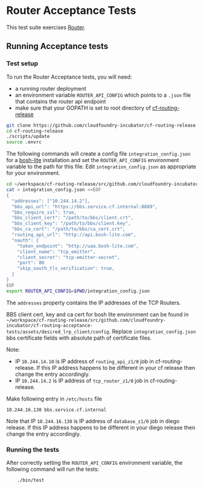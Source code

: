 # Router Acceptance Tests 

This test suite exercises [Router](https://github.com/cloudfoundry-incubator/cf-routing-release).

## Running Acceptance tests

### Test setup

To run the Router Acceptance tests, you will need:
- a running router deployment
- an environment variable `ROUTER_API_CONFIG` which points to a `.json` file that contains the router api endpoint
- make sure that your GOPATH is set to root directory of [cf-routing-release](https://github.com/cloudfoundry-incubator/cf-routing-release) 
```bash
git clone https://github.com/cloudfoundry-incubator/cf-routing-release.git
cd cf-routing-release
./scripts/update
source .envrc
```

The following commands will create a config file `integration_config.json` for a [bosh-lite](https://github.com/cloudfoundry/bosh-lite) installation and set the `ROUTER_API_CONFIG` environment variable to the path for this file. Edit `integration_config.json` as appropriate for your environment.


```bash
cd ~/workspace/cf-routing-release/src/github.com/cloudfoundry-incubator/cf-routing-acceptance-tests/
cat > integration_config.json <<EOF
{
  "addresses": ["10.244.14.2"],
  "bbs_api_url": "https://bbs.service.cf.internal:8889",
  "bbs_require_ssl": true,
  "bbs_client_cert": "/path/to/bbs/client.crt",
  "bbs_client_key": "/path/to/bbs/client.key",
  "bbs_ca_cert": "/path/to/bbs/ca_cert.crt",
  "routing_api_url": "http://api.bosh-lite.com",
  "oauth": {
    "token_endpoint": "http://uaa.bosh-lite.com",
    "client_name": "tcp_emitter",
    "client_secret": "tcp-emitter-secret",
    "port": 80
    "skip_oauth_tls_verification": true,
  }
}
EOF
export ROUTER_API_CONFIG=$PWD/integration_config.json
```
The `addresses` property contains the IP addresses of the TCP Routers.

BBS client cert, key and ca cert for bosh lite environment can be found in `~/workspace/cf-routing-release/src/github.com/cloudfoundry-incubator/cf-routing-acceptance-tests/assets/desired_lrp_client/config`. Replace `integration_config.json` bbs certificate fields with absolute path of certificate files.

Note:
- IP `10.244.14.10` is IP address of `routing_api_z1/0` job in cf-routing-release. If this IP address happens to be different in your cf release then change the entry accordingly.
- IP `10.244.14.2` is IP address of `tcp_router_z1/0` job in cf-routing-release.

Make following entry in `/etc/hosts` file
```
10.244.16.130 bbs.service.cf.internal
```
Note that IP `10.244.16.130` is IP address of `database_z1/0` job in diego release. If this IP address happens to be different in your diego release then change the entry accordingly.

### Running the tests

After correctly setting the `ROUTER_API_CONFIG` environment variable, the following command will run the tests:

```
    ./bin/test
```
